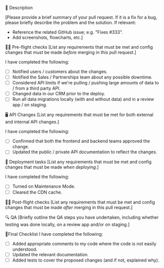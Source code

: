 📝 Description

[Please provide a brief summary of your pull request. If it is a fix for a bug, please briefly describe the problem and the solution. 
If relevant:
- Reference the related GitHub issue; e.g. "Fixes #333".
- Add screenshots, flowcharts, etc.]

🛫✅ Pre-flight checks
[List any requirements that must be met and config changes that must be made *before* merging in this pull request.]

I have completed the following:

-[ ] Notified users / customers about the changes.
-[ ] Notified the Sales / Partnerships team about any possible downtime.
-[ ] Considered API limits if we're pulling / pushing large amounts of data to / from a third party API.
-[ ] Changed data in our CRM prior to the deploy.
-[ ] Run all data migrations locally (with and without data) and in a review app / on staging.

🖥 API Changes
[List any requirements that must be met for both external and internal API changes.]

I have completed the following:
-[ ] Confirmed that both the frontend and backend teams approved the change.
-[ ] Updated the public / private API documentation to reflect the changes.

💨 Deployment tasks
[List any requirements that must be met and config changes that must be made *when deploying*.]

I have completed the following:

-[ ] Turned on Maintenance Mode.
-[ ] Cleared the CDN cache.
 
🛬✅ Post-flight checks
[List any requirements that must be met and config changes that must be made *after* merging in this pull request.]

🔍 QA
[Briefly outline the QA steps you have undertaken, including whether testing was done locally, on a review app and/or on staging.]

📣Final Checklist
I have completed the following:

-[ ] Added appropriate comments to my code where the code is not easily understood.
-[ ] Updated the relevant documentation.
-[ ] Added tests to cover the proposed changes (and if not, explained why).
